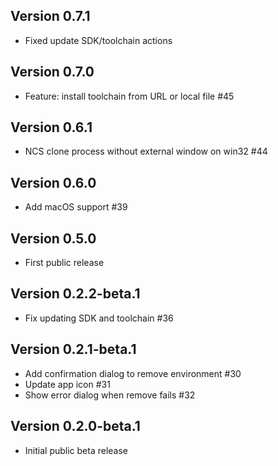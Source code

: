## Version 0.7.1
- Fixed update SDK/toolchain actions

## Version 0.7.0
- Feature: install toolchain from URL or local file #45

## Version 0.6.1
- NCS clone process without external window on win32 #44

## Version 0.6.0
- Add macOS support #39

## Version 0.5.0
- First public release

## Version 0.2.2-beta.1
- Fix updating SDK and toolchain #36

## Version 0.2.1-beta.1
- Add confirmation dialog to remove environment #30
- Update app icon #31
- Show error dialog when remove fails #32

## Version 0.2.0-beta.1
- Initial public beta release
